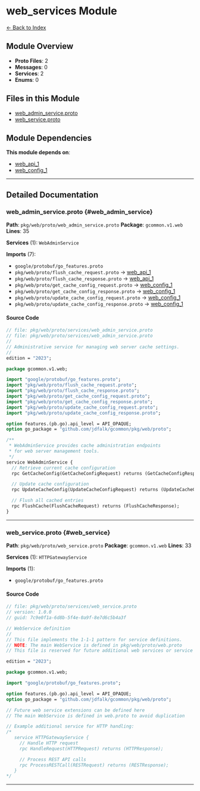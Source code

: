# web_services Module

[← Back to Index](./index.md)

## Module Overview

- **Proto Files**: 2
- **Messages**: 0
- **Services**: 2
- **Enums**: 0

## Files in this Module

- [web_admin_service.proto](#web_admin_service)
- [web_service.proto](#web_service)

## Module Dependencies

**This module depends on**:

- [web_api_1](./web_api_1.md)
- [web_config_1](./web_config_1.md)

---

## Detailed Documentation

### web_admin_service.proto {#web_admin_service}

**Path**: `pkg/web/proto/web_admin_service.proto` **Package**: `gcommon.v1.web` **Lines**: 35

**Services** (1): `WebAdminService`

**Imports** (7):

- `google/protobuf/go_features.proto`
- `pkg/web/proto/flush_cache_request.proto` → [web_api_1](./web_api_1.md#flush_cache_request)
- `pkg/web/proto/flush_cache_response.proto` → [web_api_1](./web_api_1.md#flush_cache_response)
- `pkg/web/proto/get_cache_config_request.proto` → [web_config_1](./web_config_1.md#get_cache_config_request)
- `pkg/web/proto/get_cache_config_response.proto` → [web_config_1](./web_config_1.md#get_cache_config_response)
- `pkg/web/proto/update_cache_config_request.proto` → [web_config_1](./web_config_1.md#update_cache_config_request)
- `pkg/web/proto/update_cache_config_response.proto` → [web_config_1](./web_config_1.md#update_cache_config_response)

#### Source Code

```protobuf
// file: pkg/web/proto/services/web_admin_service.proto
// file: pkg/web/proto/services/web_admin_service.proto
//
// Administrative service for managing web server cache settings.
//
edition = "2023";

package gcommon.v1.web;

import "google/protobuf/go_features.proto";
import "pkg/web/proto/flush_cache_request.proto";
import "pkg/web/proto/flush_cache_response.proto";
import "pkg/web/proto/get_cache_config_request.proto";
import "pkg/web/proto/get_cache_config_response.proto";
import "pkg/web/proto/update_cache_config_request.proto";
import "pkg/web/proto/update_cache_config_response.proto";

option features.(pb.go).api_level = API_OPAQUE;
option go_package = "github.com/jdfalk/gcommon/pkg/web/proto";

/**
 * WebAdminService provides cache administration endpoints
 * for web server management tools.
 */
service WebAdminService {
  // Retrieve current cache configuration
  rpc GetCacheConfig(GetCacheConfigRequest) returns (GetCacheConfigResponse);

  // Update cache configuration
  rpc UpdateCacheConfig(UpdateCacheConfigRequest) returns (UpdateCacheConfigResponse);

  // Flush all cached entries
  rpc FlushCache(FlushCacheRequest) returns (FlushCacheResponse);
}

```

---

### web_service.proto {#web_service}

**Path**: `pkg/web/proto/web_service.proto` **Package**: `gcommon.v1.web` **Lines**: 33

**Services** (1): `HTTPGatewayService`

**Imports** (1):

- `google/protobuf/go_features.proto`

#### Source Code

```protobuf
// file: pkg/web/proto/services/web_service.proto
// version: 1.0.0
// guid: 7c9e0f1a-6d8b-5f4e-0a9f-8e7d6c5b4a3f

// WebService definition
//
// This file implements the 1-1-1 pattern for service definitions.
// NOTE: The main WebService is defined in pkg/web/proto/web.proto
// This file is reserved for future additional web services or service extensions.

edition = "2023";

package gcommon.v1.web;

import "google/protobuf/go_features.proto";

option features.(pb.go).api_level = API_OPAQUE;
option go_package = "github.com/jdfalk/gcommon/pkg/web/proto";

// Future web service extensions can be defined here
// The main WebService is defined in web.proto to avoid duplication

// Example additional service for HTTP handling:
/*
   service HTTPGatewayService {
     // Handle HTTP request
     rpc HandleRequest(HTTPRequest) returns (HTTPResponse);

     // Process REST API calls
     rpc ProcessRESTCall(RESTRequest) returns (RESTResponse);
   }
*/

```

---

